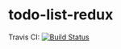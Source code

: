# todo-list-redux

Travis CI: [![Build Status](https://travis-ci.org/OliverForral/todo-list-redux.svg?branch=master)](https://travis-ci.org/OliverForral/todo-list-redux)
